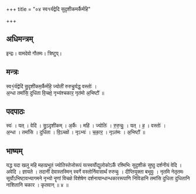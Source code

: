 +++
title = "०४ स्व१र्यद्वेदि सुदृशीकमर्कैर्महि"

+++
## अधिमन्त्रम्
इन्द्रः। वामदेवो गौतमः। त्रिष्टुप्।

## मन्त्रः
स्व१॒॑र्यद्वेदि॑ सु॒दृशी॑कम॒र्कैर्महि॒ ज्योती॑ रुरुचु॒र्यद्ध॒ वस्तोः॑ ।  
अ॒न्धा तमां॑सि॒ दुधि॑ता वि॒चक्षे॒ नृभ्य॑श्चकार॒ नृत॑मो अ॒भिष्टौ॑ ॥

## पदपाठः
स्वः॑ । यत् । वेदि॑ । सु॒ऽदृशी॑कम् । अ॒र्कैः । महि॑ । ज्योतिः॑ । रु॒रु॒चुः॒ । यत् । ह॒ । वस्तोः॑ ।  
अ॒न्धा । तमां॑सि । दुधि॑ता । वि॒ऽचक्षे॑ । नृऽभ्यः॑ । च॒का॒र॒ । नृऽत॑मः । अ॒भिष्टौ॑ ॥

## भाष्यम्
यद्ध यदा खलु महि महत्प्रभूतं ज्योतिस्तेजोरूपं यत्स्वर्योद्युलोकोऽर्कै रश्मिभिः सुदृशीकं सुष्ठु दर्शनीयं वेदि । अवेदि । ज्ञायते । तदानीं देवास्तस्मिन् स्वर्गे वस्तोर्निवासार्थं रुरुचुः । दीप्तियुक्ता बभूवुः । नृतमि नेतृतमः सूर्योऽभिष्टावभ्यागमने नृभ्यो नॄणां विचक्षे विशेषेण दर्शनायान्धान्धकाररूपाणि निविडानि तमांसि दुधिता दुधितानि नाशितानि चकार । कृतवान् ॥ ४ ॥